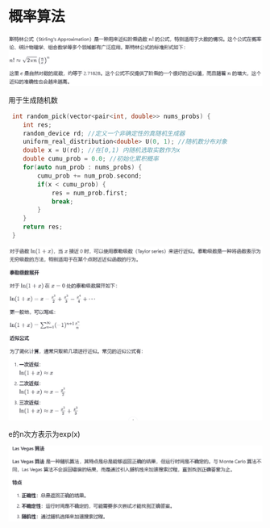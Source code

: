 # 概率算法

![1732668503205](image/assignment/1732668503205.png)

用于生成随机数

```c++
 int random_pick(vector<pair<int, double>> nums_probs) {
 	int res;
 	random_device rd; //定义一个非确定性的真随机生成器
 	uniform_real_distribution<double> U(0, 1); //随机数分布对象
 	double x = U(rd); //在[0,1) 内随机选取实数作为x
 	double cumu_prob = 0.0; //初始化累积概率
 	for(auto num_prob : nums_probs) {
 		cumu_prob += num_prob.second;
 		if(x < cumu_prob) {
 			res = num_prob.first;
 			break;
 		}
 	}
 	return res;
 }
```

![1732669146875](image/assignment/1732669146875.png)

e的n次方表示为exp(x)

![1732670248967](image/assignment/1732670248967.png)
